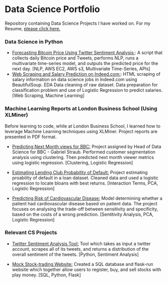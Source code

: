 # Data Science Portfolio

Repository containing Data Science Projects I have worked on. For my Resume, [please click here.](https://drive.google.com/file/d/1kuUa6g3ySYXR4uDL_jMKN6vvwdEPDLOF/preview)

### Data Science in Python

* [Forecasting Bitcoin Price Using Twitter Sentiment Analysis:](https://github.com/mdealiaga/DSI-Capstone/blob/master/Capstone-Part-4.ipynb): A script that collects daily Bitcoin price and Tweets, performs NLP, runs a multivariate time-series model, and outputs the predicted price for the next day. [NLP, AWS EC2, AWS s3, Multivariate Time-Series, APIs]
* [Web Scraping and Salary Prediction on Indeed.com:](https://nbviewer.jupyter.org/github/mdealiaga/Job-Salary-Webscraping-and-Prediction/blob/master/Web%20Scraping%20Job%20Data.ipynb): HTML scraping of salary information on data science jobs in Indeed.com using BeautifulSoup. EDA Data cleaning of raw dataset. Data preparation for classification problem and use of Logistic Regression to predict salaries. [Web Scraping, Machine Learning]

### Machine Learning Reports at London Business School (Using XLMiner)
Before learning to code, while at London Business School, I learned how to leverage Machine Learning techniques using XLMiner. Project reports are presented in PDF format.

* [Predicting Next Month views for BBC:](https://github.com/mdealiaga/Portfolio/blob/master/Data%20Mining%20LBS/Predicting%20Next%20Month%20views%20for%20BBC/Predicting%20Next%20Month%20views%20for%20BBC.pdf) Project assigned by Head of Data Science for BBC - Gabriel Straub. Performed customer segmentation analysis using clustering. Then predicted next month viewer metrics using logistic regression. [Clustering, Logistic Regression]

* [Estimating Lending Club Probability of Default:](https://github.com/mdealiaga/Portfolio/blob/master/Data%20Mining%20LBS/Estimating%20Lending%20Club%20Probability%20of%20Default/Estimating%20Lending%20Club%20Probability%20of%20Default.pdf) Project estimating proability of default in a loan dataset. Cleaned data and used a logistic regression to locate bloans with best returns. [Interaction Terms, PCA, Logistic Regression]

* [Predicting Risk of Cardiovascular Disease:](https://github.com/mdealiaga/Portfolio/blob/master/Data%20Mining%20LBS/Predicting%20Risk%20of%20Cardiovascular%20Disease/Predicting%20Risk%20of%20Cardiovascular%20Disease.pdf) Model determining whether a patient had cardiovascular disease based on patient data. The project focuses on analysing the trade-off between sensitivity and specificity, based on the costs of a wrong prediction. [Sentitivity Analysis, PCA, Logistic Regression]

### Relevant CS Projects

* [Twitter Sentiment Analysis Tool:](https://github.com/mdealiaga/CS50/tree/master/pset6-python-sentiment-analysis/sentiments) Tool which takes as input a twitter account, scrapes all of its tweets, and returns a distribution of the overall sentiment of the tweets. [Python, Sentiment Analysis]

* [Mock Stock-trading Website:](https://github.com/mdealiaga/CS50/tree/master/pset7-sql-finance/finance) Created a SQL database and flask-run website which together allow users to register, buy, and sell stocks with play money. [SQL, Python, Flask]
